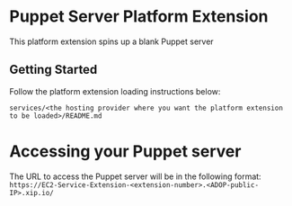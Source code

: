 # Puppet Server Platform Extension
This platform extension spins up a blank Puppet server

## Getting Started

Follow the platform extension loading instructions below:
```
services/<the hosting provider where you want the platform extension to be loaded>/README.md
```

# Accessing your Puppet server
The URL to access the Puppet server will be in the following format:
``` https://EC2-Service-Extension-<extension-number>.<ADOP-public-IP>.xip.io/ ```
